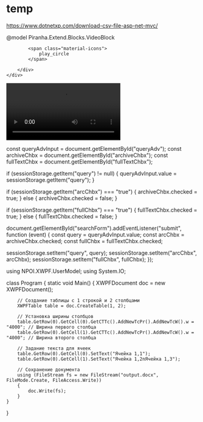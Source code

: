 # temp
https://www.dotnetxp.com/download-csv-file-asp-net-mvc/

@model Piranha.Extend.Blocks.VideoBlock
<link rel="stylesheet" href="https://fonts.googleapis.com/icon?family=Material+Icons">
<style>    
    #video_box {
        position: relative;
    }

    #video_overlays {
        position: absolute;
        width: 100%;
        min-height: 100%;
        background: rgb(34,193,195);
        background: linear-gradient(90deg, rgba(34,193,195,1) 0%, rgba(253,187,45,1) 39%, rgba(253,187,45,0.644782913165266) 59%, rgba(253,187,45,0) 100%);
        z-index: 100;
      /*   bottom: 10px;
        left: 10px; */
        justify-content: center;
        align-items: center;
        display: flex;
    }
    
    * {
  margin: 0;
  padding: 0;
  outline: 0;
  scroll-behavior: smooth;
  transition: 0.5s ease-in;
}

.circle {
  height: 100px;
  width: 100px;
  border-radius: 50%;
  background-color: #333;
  display: grid;
  place-content: center;
        justify-content: center;
        align-items: center;
  animation: grow 1s infinite;
}
.circle > span {
  color: #eee;
  font-size: 50px;
}

@@keyframes grow {
  from {
    box-shadow: 0px 0px 1em #000;
  }
  to {
    box-shadow: 0px 0px 3em #000;
  }
}

</style>

<div id="video_box">
    <div id="video_overlays">
        <div class="circle">

            <span class="material-icons">
                play_circle
            </span>

        </div>
    </div>
<video class="mw-100" controls>
    <source src="@Url.Content(Model.Body)">
    Your browser does not support the video tag.
</video>
</div>

const queryAdvInput = document.getElementById("queryAdv");
const archiveChbx = document.getElementById("archiveChbx");
const fullTextChbx = document.getElementById("fullTextChbx");

if (sessionStorage.getItem("query") != null) {
  queryAdvInput.value = sessionStorage.getItem("query");
}

if (sessionStorage.getItem("arcChbx") === "true") {
  archiveChbx.checked = true;
} else {
  archiveChbx.checked = false;
}

if (sessionStorage.getItem("fullChbx") === "true") {
  fullTextChbx.checked = true;
} else {
  fullTextChbx.checked = false;
}

document.getElementById("searchForm").addEventListener("submit", function (event) {
  const query = queryAdvInput.value;
  const arcChbx = archiveChbx.checked;
  const fullChbx = fullTextChbx.checked;

  sessionStorage.setItem("query", query);
  sessionStorage.setItem("arcChbx", arcChbx);
  sessionStorage.setItem("fullChbx", fullChbx);
});



using NPOI.XWPF.UserModel;
using System.IO;

class Program
{
    static void Main()
    {
        XWPFDocument doc = new XWPFDocument();

        // Создание таблицы с 1 строкой и 2 столбцами
        XWPFTable table = doc.CreateTable(1, 2);

        // Установка ширины столбцов
        table.GetRow(0).GetCell(0).GetCTTc().AddNewTcPr().AddNewTcW().w = "4000"; // Ширина первого столбца
        table.GetRow(0).GetCell(1).GetCTTc().AddNewTcPr().AddNewTcW().w = "4000"; // Ширина второго столбца

        // Задание текста для ячеек
        table.GetRow(0).GetCell(0).SetText("Ячейка 1,1");
        table.GetRow(0).GetCell(1).SetText("Ячейка 1,2nЯчейка 1,3");

        // Сохранение документа
        using (FileStream fs = new FileStream("output.docx", FileMode.Create, FileAccess.Write))
        {
            doc.Write(fs);
        }
    }
}
